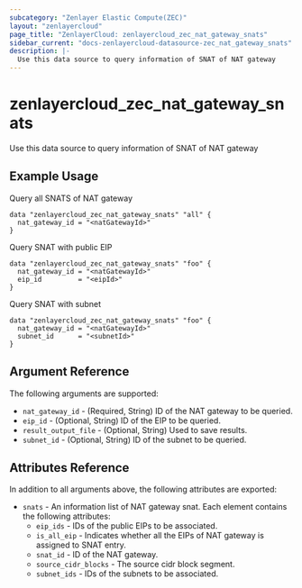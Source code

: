 ```yaml
---
subcategory: "Zenlayer Elastic Compute(ZEC)"
layout: "zenlayercloud"
page_title: "ZenlayerCloud: zenlayercloud_zec_nat_gateway_snats"
sidebar_current: "docs-zenlayercloud-datasource-zec_nat_gateway_snats"
description: |-
  Use this data source to query information of SNAT of NAT gateway
---
```


# zenlayercloud_zec_nat_gateway_snats

Use this data source to query information of SNAT of NAT gateway

## Example Usage

Query all SNATS of NAT gateway

```hcl
data "zenlayercloud_zec_nat_gateway_snats" "all" {
  nat_gateway_id = "<natGatewayId>"
}
```

Query SNAT with public EIP

```hcl
data "zenlayercloud_zec_nat_gateway_snats" "foo" {
  nat_gateway_id = "<natGatewayId>"
  eip_id         = "<eipId>"
}
```

Query SNAT with subnet

```hcl
data "zenlayercloud_zec_nat_gateway_snats" "foo" {
  nat_gateway_id = "<natGatewayId>"
  subnet_id      = "<subnetId>"
}
```

## Argument Reference

The following arguments are supported:

* `nat_gateway_id` - (Required, String) ID of the NAT gateway to be queried.
* `eip_id` - (Optional, String) ID of the EIP to be queried.
* `result_output_file` - (Optional, String) Used to save results.
* `subnet_id` - (Optional, String) ID of the subnet to be queried.

## Attributes Reference

In addition to all arguments above, the following attributes are exported:

* `snats` - An information list of NAT gateway snat. Each element contains the following attributes:
   * `eip_ids` - IDs of the public EIPs to be associated.
   * `is_all_eip` - Indicates whether all the EIPs of NAT gateway is assigned to SNAT entry.
   * `snat_id` - ID of the NAT gateway.
   * `source_cidr_blocks` - The source cidr block segment.
   * `subnet_ids` - IDs of the subnets to be associated.


